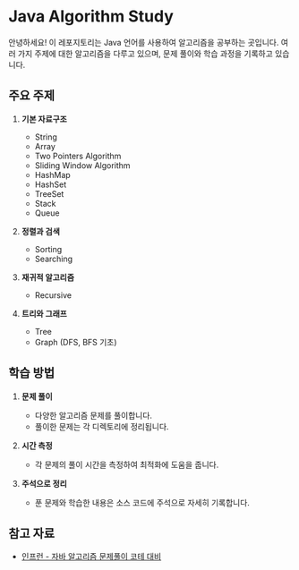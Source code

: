 # Java Algorithm Study

안녕하세요! 이 레포지토리는 Java 언어를 사용하여 알고리즘을 공부하는 곳입니다. 여러 가지 주제에 대한 알고리즘을 다루고 있으며, 문제 풀이와 학습 과정을 기록하고 있습니다.

## 주요 주제

1. **기본 자료구조**
   - String
   - Array
   - Two Pointers Algorithm
   - Sliding Window Algorithm
   - HashMap
   - HashSet
   - TreeSet
   - Stack
   - Queue

2. **정렬과 검색**
   - Sorting
   - Searching

3. **재귀적 알고리즘**
   - Recursive

4. **트리와 그래프**
   - Tree
   - Graph (DFS, BFS 기초)

## 학습 방법

1. **문제 풀이**
   - 다양한 알고리즘 문제를 풀이합니다.
   - 풀이한 문제는 각 디렉토리에 정리됩니다.

2. **시간 측정**
   - 각 문제의 풀이 시간을 측정하여 최적화에 도움을 줍니다.

3. **주석으로 정리**
   - 푼 문제와 학습한 내용은 소스 코드에 주석으로 자세히 기록합니다.

## 참고 자료

- [인프런 - 자바 알고리즘 문제풀이 코테 대비](https://www.inflearn.com/course/%EC%9E%90%EB%B0%94-%EC%95%8C%EA%B3%A0%EB%A6%AC%EC%A6%98-%EB%AC%B8%EC%A0%9C%ED%92%80%EC%9D%B4-%EC%BD%94%ED%85%8C%EB%8C%80%EB%B9%84/dashboard)
